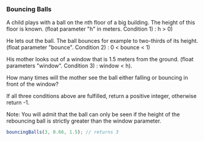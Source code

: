 ### Bouncing Balls

A child plays with a ball on the nth floor of a big building. The height of this floor is known. 
(float parameter "h" in meters. Condition 1) : h > 0)

He lets out the ball. The ball bounces for example to two-thirds of its height.
(float parameter "bounce". Condition 2) : 0 < bounce < 1)

His mother looks out of a window that is 1.5 meters from the ground.
(float parameters "window". Condition 3) : window < h).

How many times will the mother see the ball either falling or bouncing in front of the window?

If all three conditions above are fulfilled, return a positive integer, otherwise return -1.

Note: You will admit that the ball can only be seen if the height of the rebouncing ball is strictly greater than the window parameter.

```javascript
bouncingBalls(3, 0.66, 1.5); // returns 3
```
